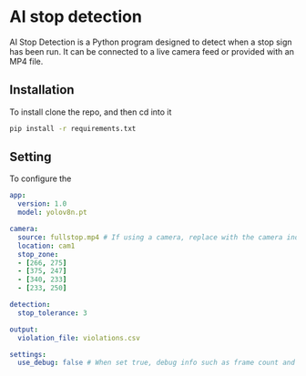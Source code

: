 # AI stop detection

AI Stop Detection is a Python program designed to detect when a stop sign has been run. It can be connected to a live camera feed or provided with an MP4 file.


## Installation

To install clone the repo, and then cd into it

```bash
pip install -r requirements.txt
```

## Setting
To configure the 
```yaml
app:
  version: 1.0
  model: yolov8n.pt

camera:
  source: fullstop.mp4 # If using a camera, replace with the camera index (0 for default camera)
  location: cam1
  stop_zone:
  - [266, 275]
  - [375, 247]
  - [340, 233]
  - [233, 250]

detection:
  stop_tolerance: 3

output:
  violation_file: violations.csv

settings:
  use_debug: false # When set true, debug info such as frame count and FPS will be displayed
```
